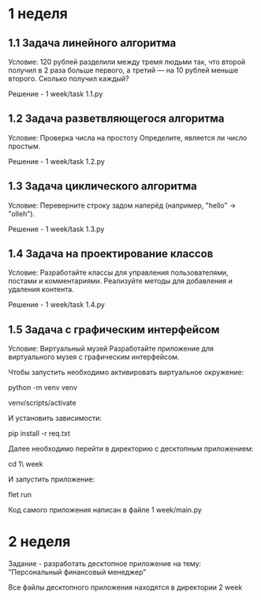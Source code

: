 # 1 неделя

## 1.1 Задача линейного алгоритма

Условие:
120 рублей разделили между тремя людьми так, что второй получил в 2 раза больше первого, а третий — на 10 рублей меньше второго. Сколько получил каждый?

Решение - 1 week/task 1.1.py

## 1.2 Задача разветвляющегося алгоритма

Условие:
Проверка числа на простоту
Определите, является ли число простым.

Решение - 1 week/task 1.2.py

## 1.3 Задача циклического алгоритма

Условие:
Переверните строку задом наперёд (например, "hello" → "olleh").

Решение - 1 week/task 1.3.py

## 1.4 Задача на проектирование классов

Условие:
Разработайте классы для управления пользователями, постами и комментариями. Реализуйте методы для добавления и удаления контента.

Решение - 1 week/task 1.4.py

## 1.5 Задача с графическим интерфейсом
Условие:
Виртуальный музей
Разработайте приложение для виртуального музея с графическим интерфейсом.

Чтобы запустить необходимо активировать виртуальное окружение:

python -m venv venv

venv/scripts/activate

И установить зависимости:

pip install -r req.txt

Далее необходимо перейти в директорию с десктопным приложением:

cd 1\ week

И запустить приложение:

flet run

Код самого приложения написан в файле 1 week/main.py 

# 2 неделя

Задание - разработать десктопное приложение на тему: "Персональный финансовый менеджер"

Все файлы десктопного приложения находятся в директории 2 week
